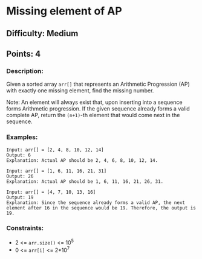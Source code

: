 # Missing element of AP
## Difficulty: Medium
## Points: 4
### Description:
Given a sorted array `arr[]` that represents an Arithmetic Progression (AP) with exactly one missing element, find the missing number.

Note: An element will always exist that, upon inserting into a sequence forms Arithmetic progression. If the given sequence already forms a valid complete AP, return the `(n+1)`-th element that would come next in the sequence.

### Examples:
```
Input: arr[] = [2, 4, 8, 10, 12, 14]
Output: 6
Explanation: Actual AP should be 2, 4, 6, 8, 10, 12, 14.
```
```
Input: arr[] = [1, 6, 11, 16, 21, 31]
Output: 26
Explanation: Actual AP should be 1, 6, 11, 16, 21, 26, 31.
```
```
Input: arr[] = [4, 7, 10, 13, 16]
Output: 19
Explanation: Since the sequence already forms a valid AP, the next element after 16 in the sequence would be 19. Therefore, the output is 19.
```

### Constraints:
- 2 <= `arr.size()` <= 10<sup>5</sup>
- 0 <= `arr[i]` <= 2*10<sup>7</sup>